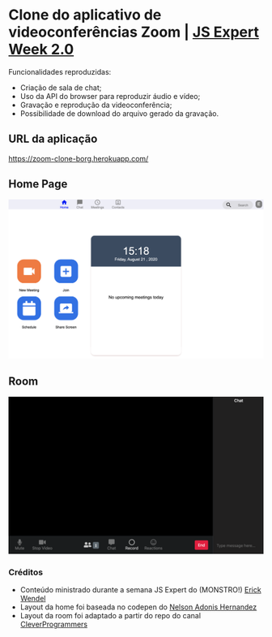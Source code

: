 # Clone do aplicativo de videoconferências Zoom | [JS Expert Week 2.0](https://javascriptexpert.com.br/)

Funcionalidades reproduzidas:

- Criação de sala de chat;
- Uso da API do browser para reproduzir áudio e vídeo;
- Gravação e reprodução da videoconferência;
- Possibilidade de download do arquivo gerado da gravação.

## URL da aplicação

https://zoom-clone-borg.herokuapp.com/

## Home Page

![home page](./public/prints/home.png)

## Room

![room](./public/prints/room.png)

### Créditos

- Conteúdo ministrado durante a semana JS Expert do (MONSTRO!) [Erick Wendel](https://cursos.erickwendel.com.br/)
- Layout da home foi baseada no codepen do [Nelson Adonis Hernandez
](https://codepen.io/nelsonher019/pen/eYZBqOm)
- Layout da room foi adaptado a partir do repo do canal [CleverProgrammers](https://github.com/CleverProgrammers/nodejs-zoom-clone/blob/master/views/room.ejs)
